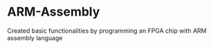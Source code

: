 # ARM-Assembly
Created basic functionalities by programming an FPGA chip with ARM assembly language
